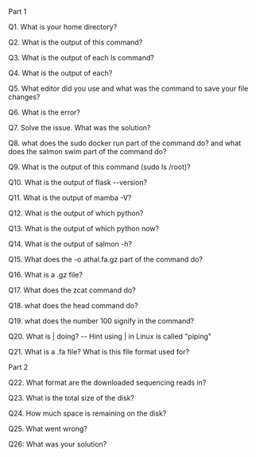 Part 1

Q1. What is your home directory?

Q2. What is the output of this command?

Q3. What is the output of each ls command?

Q4. What is the output of each?

Q5. What editor did you use and what was the command to save your file changes?

Q6. What is the error?

Q7. Solve the issue. What was the solution?

Q8. what does the sudo docker run part of the command do? and what does the salmon swim part of the command do?

Q9. What is the output of this command (sudo ls /root)? 

Q10. What is the output of flask --version?

Q11. What is the output of mamba -V?

Q12. What is the output of which python?

Q13. What is the output of which python now?

Q14. What is the output of salmon -h?

Q15. What does the -o athal.fa.gz part of the command do? 

Q16. What is a .gz file?

Q17. What does the zcat command do?

Q18. what does the head command do?

Q19. what does the number 100 signify in the command?

Q20. What is | doing? -- Hint using | in Linux is called "piping"

Q21. What is a .fa file? What is this file format used for?

Part 2

Q22. What format are the downloaded sequencing reads in?

Q23. What is the total size of the disk?

Q24. How much space is remaining on the disk?

Q25. What went wrong?

Q26: What was your solution?